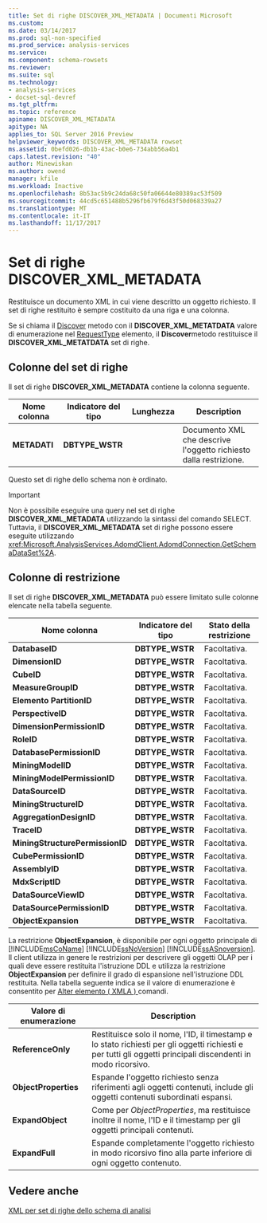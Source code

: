 ```yaml
---
title: Set di righe DISCOVER_XML_METADATA | Documenti Microsoft
ms.custom: 
ms.date: 03/14/2017
ms.prod: sql-non-specified
ms.prod_service: analysis-services
ms.service: 
ms.component: schema-rowsets
ms.reviewer: 
ms.suite: sql
ms.technology:
- analysis-services
- docset-sql-devref
ms.tgt_pltfrm: 
ms.topic: reference
apiname: DISCOVER_XML_METADATA
apitype: NA
applies_to: SQL Server 2016 Preview
helpviewer_keywords: DISCOVER_XML_METADATA rowset
ms.assetid: 0befd026-db1b-43ac-b0e6-734abb56a4b1
caps.latest.revision: "40"
author: Minewiskan
ms.author: owend
manager: kfile
ms.workload: Inactive
ms.openlocfilehash: 8b53ac5b9c24da68c50fa06644e80389ac53f509
ms.sourcegitcommit: 44cd5c651488b5296fb679f6d43f50d068339a27
ms.translationtype: MT
ms.contentlocale: it-IT
ms.lasthandoff: 11/17/2017
---
```

# <a name="discoverxmlmetadata-rowset"></a>Set di righe DISCOVER_XML_METADATA
  Restituisce un documento XML in cui viene descritto un oggetto richiesto. Il set di righe restituito è sempre costituito da una riga e una colonna.  
  
 Se si chiama il [Discover](../../../analysis-services/xmla/xml-elements-methods-discover.md) metodo con il **DISCOVER_XML_METATDATA** valore di enumerazione nel [RequestType](../../../analysis-services/xmla/xml-elements-properties/requesttype-element-xmla.md) elemento, il **Discover**metodo restituisce il **DISCOVER_XML_METATDATA** set di righe.  
  
## <a name="rowset-columns"></a>Colonne del set di righe  
 Il set di righe **DISCOVER_XML_METADATA** contiene la colonna seguente.  
  
|Nome colonna|Indicatore del tipo|Lunghezza|Description|  
|-----------------|--------------------|------------|-----------------|  
|**METADATI**|**DBTYPE_WSTR**||Documento XML che descrive l'oggetto richiesto dalla restrizione.|  
  
 Questo set di righe dello schema non è ordinato.  
  
> [!IMPORTANT]  
>  Non è possibile eseguire una query nel set di righe **DISCOVER_XML_METADATA** utilizzando la sintassi del comando SELECT. Tuttavia, il **DISCOVER_XML_METADATA** set di righe possono essere eseguite utilizzando <xref:Microsoft.AnalysisServices.AdomdClient.AdomdConnection.GetSchemaDataSet%2A>.  
  
## <a name="restriction-columns"></a>Colonne di restrizione  
 Il set di righe **DISCOVER_XML_METADATA** può essere limitato sulle colonne elencate nella tabella seguente.  
  
|Nome colonna|Indicatore del tipo|Stato della restrizione|  
|-----------------|--------------------|-----------------------|  
|**DatabaseID**|**DBTYPE_WSTR**|Facoltativa.|  
|**DimensionID**|**DBTYPE_WSTR**|Facoltativa.|  
|**CubeID**|**DBTYPE_WSTR**|Facoltativa.|  
|**MeasureGroupID**|**DBTYPE_WSTR**|Facoltativa.|  
|**Elemento PartitionID**|**DBTYPE_WSTR**|Facoltativa.|  
|**PerspectiveID**|**DBTYPE_WSTR**|Facoltativa.|  
|**DimensionPermissionID**|**DBTYPE_WSTR**|Facoltativa.|  
|**RoleID**|**DBTYPE_WSTR**|Facoltativa.|  
|**DatabasePermissionID**|**DBTYPE_WSTR**|Facoltativa.|  
|**MiningModelID**|**DBTYPE_WSTR**|Facoltativa.|  
|**MiningModelPermissionID**|**DBTYPE_WSTR**|Facoltativa.|  
|**DataSourceID**|**DBTYPE_WSTR**|Facoltativa.|  
|**MiningStructureID**|**DBTYPE_WSTR**|Facoltativa.|  
|**AggregationDesignID**|**DBTYPE_WSTR**|Facoltativa.|  
|**TraceID**|**DBTYPE_WSTR**|Facoltativa.|  
|**MiningStructurePermissionID**|**DBTYPE_WSTR**|Facoltativa.|  
|**CubePermissionID**|**DBTYPE_WSTR**|Facoltativa.|  
|**AssemblyID**|**DBTYPE_WSTR**|Facoltativa.|  
|**MdxScriptID**|**DBTYPE_WSTR**|Facoltativa.|  
|**DataSourceViewID**|**DBTYPE_WSTR**|Facoltativa.|  
|**DataSourcePermissionID**|**DBTYPE_WSTR**|Facoltativa.|  
|**ObjectExpansion**|**DBTYPE_WSTR**|Facoltativa.|  
  
 La restrizione **ObjectExpansion**, è disponibile per ogni oggetto principale di [!INCLUDE[msCoName](../../../includes/msconame-md.md)] [!INCLUDE[ssNoVersion](../../../includes/ssnoversion-md.md)] [!INCLUDE[ssASnoversion](../../../includes/ssasnoversion-md.md)]. Il client utilizza in genere le restrizioni per descrivere gli oggetti OLAP per i quali deve essere restituita l'istruzione DDL e utilizza la restrizione **ObjectExpansion** per definire il grado di espansione nell'istruzione DDL restituita. Nella tabella seguente indica se il valore di enumerazione è consentito per [Alter elemento &#40; XMLA &#41; ](../../../analysis-services/xmla/xml-elements-commands/alter-element-xmla.md) comandi.  
  
|Valore di enumerazione|Description|  
|-----------------------|-----------------|  
|**ReferenceOnly**|Restituisce solo il nome, l'ID, il timestamp e lo stato richiesti per gli oggetti richiesti e per tutti gli oggetti principali discendenti in modo ricorsivo.|  
|**ObjectProperties**|Espande l'oggetto richiesto senza riferimenti agli oggetti contenuti, include gli oggetti contenuti subordinati espansi.|  
|**ExpandObject**|Come per *ObjectProperties*, ma restituisce inoltre il nome, l'ID e il timestamp per gli oggetti principali contenuti.|  
|**ExpandFull**|Espande completamente l'oggetto richiesto in modo ricorsivo fino alla parte inferiore di ogni oggetto contenuto.|  
  
## <a name="see-also"></a>Vedere anche  
 [XML per set di righe dello schema di analisi](../../../analysis-services/schema-rowsets/xml/xml-for-analysis-schema-rowsets.md)  
  
  
